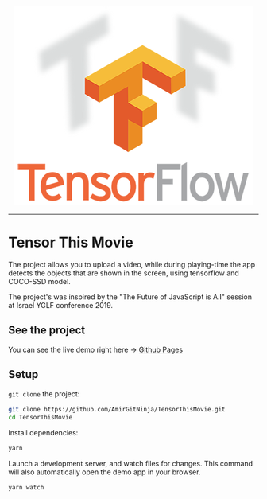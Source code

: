 <div align="center">
  <img src="assets/tensor-logo.png">
</div>

-----------------
# Tensor This Movie

The project allows you to upload a video, while during playing-time the app detects the objects that are shown in the screen, using tensorflow and COCO-SSD model.

The project's was inspired by the "The Future of JavaScript is A.I" session at Israel YGLF conference 2019.

## See the project
You can see the live demo right here -> [Github Pages]()

## Setup

`git clone` the project:

```sh
git clone https://github.com/AmirGitNinja/TensorThisMovie.git
cd TensorThisMovie
```

Install dependencies:

```sh
yarn
```

Launch a development server, and watch files for changes. This command will also automatically open
the demo app in your browser.

```sh
yarn watch
```
